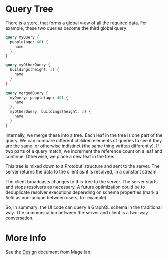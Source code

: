Query Tree
==========

There is a store, that forms a global view of all the required data. For example, these two queries become the third global query:

```graphql
query myQuery {
  people(age: 40) {
    name
  }
}
```

```graphql
query myOtherQuery {
  buildings(height: 3) {
    name
  }
}
```

```graphql
query mergedQuery {
  myQuery: people(age: 40) {
    name
  },
  myOtherQuery: buildings(height: 3) {
    name
  }
}
```

Internally, we merge these into a tree. Each leaf in the tree is one part of the query. We can compare different children elements of queries to see if they are the same, or otherwise indistinct (the same thing written differently). If two parts of a query match, we increment the reference count on a leaf and continue. Otherwise, we place a new leaf in the tree.

This tree is mixed down to a Protobuf structure and sent to the server. The server returns the data to the client as it is resolved, in a constant stream.

The client broadcasts changes to this tree to the server. The server starts and stops resolvers as necessary. A future optimization could be to deduplicate resolver executions depending on schema properties (mark a field as non-unique between users, for example).

So, in summary: the UI code can query a GraphQL schema in the traditional way. The communication between the server and client is a two-way conversation.

More Info
=========

See the [Design](https://github.com/rgraphql/magellan/blob/master/DESIGN.md) document from Magellan.

